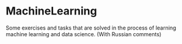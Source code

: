 # MachineLearning
Some exercises and tasks that are solved in the process of learning machine learning and data science. (With Russian comments)
